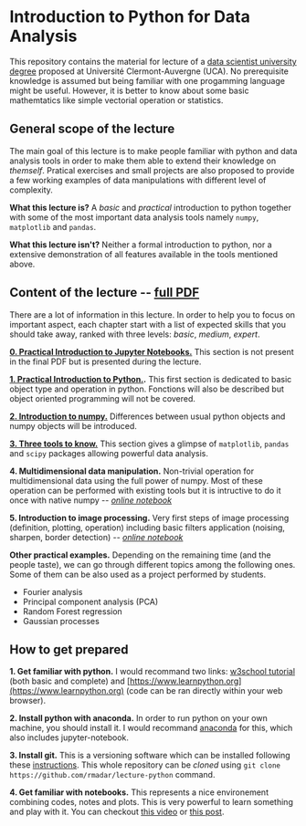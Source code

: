 # Introduction to Python for Data Analysis

This repository contains the material for lecture of a [data scientist university degree](https://www.uca.fr/formation/nos-formations/catalogue-des-formations/du-data-scientist-23438.kjsp) proposed at Université Clermont-Auvergne (UCA). No prerequisite knowledge is assumed but being familiar with one progamming language might be useful. However, it is better to know about some basic mathemtatics like simple vectorial operation or statistics.


## General scope of the lecture

The main goal of this lecture is to make people familiar with python and data analysis tools in order to make them able to extend their knowledge on *themself*. Pratical exercises and small projects are also proposed to provide a few working examples of data manipulations with different level of complexity.

**What this lecture is?** A *basic* and *practical* introduction to python together with some of the most important data analysis tools namely `numpy`, `matplotlib` and `pandas`.

**What this lecture isn't?** Neither a formal introduction to python, nor a extensive demonstration of all features available in the tools mentioned above.


## Content of the lecture -- [full PDF](https://github.com/rmadar/lecture-python/raw/master/documentation/PythonIntroductionDU.pdf)

There are a lot of information in this lecture. In order to help you to focus on important aspect, each chapter start with a list of expected skills that you should take away, ranked with three levels: *basic*, *medium*, *expert*.

**[0. Practical Introduction to Jupyter Notebooks.](https://nbviewer.jupyter.org/github/rmadar/lecture-python/blob/master/lectures/0-IntroductionNotebook.ipynb)** This section is not present in the final PDF but is presented during the lecture.

**[1. Practical Introduction to Python.](https://nbviewer.jupyter.org/github/rmadar/lecture-python/blob/master/lectures/1-PythonIntroduction.ipynb).** This first section is dedicated to basic object type and operation in python. Fonctions will also be described but object oriented programming will not be covered.

**[2. Introduction to numpy.](https://nbviewer.jupyter.org/github/rmadar/lecture-python/blob/master/lectures/2-NumpyIntroduction.ipynb)** Differences between usual python objects and numpy objects will be introduced.

**[3. Three tools to know.](https://nbviewer.jupyter.org/github/rmadar/lecture-python/blob/master/lectures/3-ToolsToKnow.ipynb)** This section gives a glimpse of `matplotlib`, `pandas` and `scipy` packages allowing powerful data analysis.

**4. Multidimensional data manipulation.** Non-trivial operation for multidimensional data using the full power of numpy. Most of these operation can be performed with existing tools but it is intructive to do it once with native numpy -- *[online notebook](https://nbviewer.jupyter.org/github/rmadar/lecture-python/blob/master/lectures/4-HighDimensionalData.ipynb)*

**5. Introduction to image processing.** Very first steps of image processing (definition, plotting, operation) including basic filters application (noising, sharpen, border detection) -- [*online notebook*](https://nbviewer.jupyter.org/github/rmadar/lecture-python/blob/master/lectures/5-ImageProcessing.ipynb)


**Other practical examples.** Depending on the remaining time (and the people taste), we can go through different topics among the following ones. Some of them can be also used as a project performed by students.
   + Fourier analysis
   + Principal component analysis (PCA)
   + Random Forest regression
   + Gaussian processes


## How to get prepared

**1. Get familiar with python.** I would recommand two links: [w3school tutorial](https://www.w3schools.com/python/) (both basic and complete) and [https://www.learnpython.org](https://www.learnpython.org) (code can be ran directly within your web browser).

**2. Install python with anaconda.** In order to run python on your own machine, you should install it. I would recommand [anaconda](https://www.anaconda.com/) for this, which also includes jupyter-notebook.

**3. Install git.** This is a versioning software which can be installed following these [instructions](https://git-scm.com/book/en/v2/Getting-Started-Installing-Git). This whole repository can be *cloned* using `git clone https://github.com/rmadar/lecture-python` command.

**4. Get familiar with notebooks.** This represents a nice environement combining codes, notes and plots. This is very powerful to learn something and play with it. You can checkout [this video](https://www.youtube.com/watch?v=CwFq3YDU6_Y) or [this post](https://realpython.com/jupyter-notebook-introduction/).
